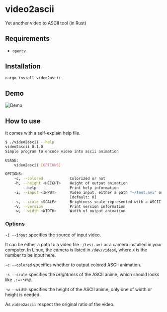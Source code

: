 
# video2ascii

Yet another video to ASCII tool (in Rust)

## Requirements

- `opencv`

## Installation

```bash
cargo install video2ascii
```

## Demo

![Demo](./demo.apng)

## How to use

It comes with a self-explain help file.

```bash
$ ./video2ascii --help
video2ascii 0.1.0
Simple program to encode video into ascii animation

USAGE:
    video2ascii [OPTIONS]

OPTIONS:
    -c, --colored            Colorized or not
    -h, --height <HEIGHT>    Height of output animation
        --help               Print help information
    -i, --input <INPUT>      Video input, either a path "~/test.avi" or a camera id "0/1/..."
                             [default: 0]
    -s, --scale <SCALE>      Brightness scale represented with a ASCII string [default: " .:=+*#%@"]
    -V, --version            Print version information
    -w, --width <WIDTH>      Width of output animation
```

### Options

`-i --input` specifies the source of input video.

It can be either a path to a video file `~/test.avi` or a camera installed in your computer.
In Linux, the camera is listed in `/dev/videoX`, where `X` is the number to be input here.

`-c --colored` specifies whether to output colored ASCII animation.

`-s --scale` specifies the *brightness* of the ASCII anime, which should looks like `.:=+*#%@`.

`-w --width` specifies the height of the ASCII anime, only one of width or height is needed.

As `video2ascii` respect the original ratio of the video.
